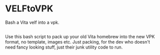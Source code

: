 # VELFtoVPK
Bash a Vita velf into a vpk.

##
Use this bash script to pack up your old Vita homebrew into the new VPK format, no template, images etc. Just packing, for the dev who doesn't need fancy looking stuff, just their junk utility code to run.
